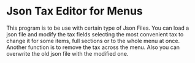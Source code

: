 # Json Tax Editor for Menus

This program is to be use with certain type of Json Files.
You can load a json file and modify the tax fields selecting the most convenient tax to change it for some items, full sections or to the whole menu at once.
Another function is to remove the tax across the menu.
Also you can overwrite the old json file with the modified one.
